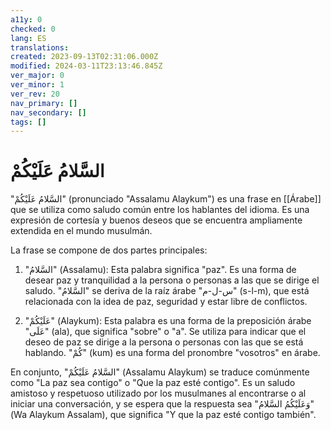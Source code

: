 ```yaml
---
a11y: 0
checked: 0
lang: ES
translations: 
created: 2023-09-13T02:31:06.000Z
modified: 2024-03-11T23:13:46.845Z
ver_major: 0
ver_minor: 1
ver_rev: 20
nav_primary: []
nav_secondary: []
tags: []
---
```

# السَّلامُ عَلَيْكُمْ

"السَّلامُ عَلَيْكُمْ" (pronunciado "Assalamu Alaykum") es una frase en [[Árabe]] que se utiliza como saludo común entre los hablantes del idioma. Es una expresión de cortesía y buenos deseos que se encuentra ampliamente extendida en el mundo musulmán.

La frase se compone de dos partes principales:

1.  "السَّلامُ" (Assalamu): Esta palabra significa "paz". Es una forma de desear paz y tranquilidad a la persona o personas a las que se dirige el saludo. "السَّلامُ" se deriva de la raíz árabe "س-ل-م" (s-l-m), que está relacionada con la idea de paz, seguridad y estar libre de conflictos.
    
2.  "عَلَيْكُمْ" (Alaykum): Esta palabra es una forma de la preposición árabe "عَلَى" (ala), que significa "sobre" o "a". Se utiliza para indicar que el deseo de paz se dirige a la persona o personas con las que se está hablando. "كُمْ" (kum) es una forma del pronombre "vosotros" en árabe.
    

En conjunto, "السَّلامُ عَلَيْكُمْ" (Assalamu Alaykum) se traduce comúnmente como "La paz sea contigo" o "Que la paz esté contigo". Es un saludo amistoso y respetuoso utilizado por los musulmanes al encontrarse o al iniciar una conversación, y se espera que la respuesta sea "وَعَلَيْكُمُ السَّلامُ" (Wa Alaykum Assalam), que significa "Y que la paz esté contigo también".